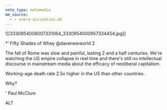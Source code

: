 ```yaml
---
note_type: metamedia
mm_source:
  - - every-accusation.md
---
```


![[3330954006007331064_3330954000957334454.jpg]]

*’ Fifty Shades of Whey
@davenewworld 2

The fall of Rome was slow and painful, lasting 2
and a half centuries. We're watching the US
empire collapse in real time and there's still no
intellectual discourse in mainstream media
about the efficacy of neoliberal capitalism.

Working-age death rate
2.5x higher in the US
than other countries.

Why?

' Paul McClure

ALT


